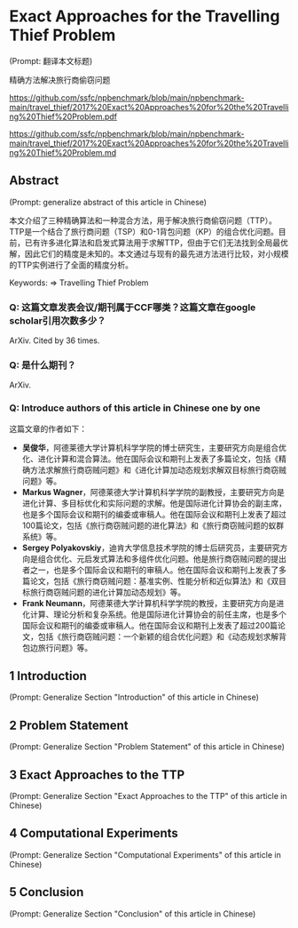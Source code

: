 # Exact Approaches for the Travelling Thief Problem

(Prompt: 翻译本文标题)

精确方法解决旅行商偷窃问题

https://github.com/ssfc/npbenchmark/blob/main/npbenchmark-main/travel_thief/2017%20Exact%20Approaches%20for%20the%20Travelling%20Thief%20Problem.pdf

https://github.com/ssfc/npbenchmark/blob/main/npbenchmark-main/travel_thief/2017%20Exact%20Approaches%20for%20the%20Travelling%20Thief%20Problem.md

## Abstract

(Prompt: generalize abstract of this article in Chinese)

本文介绍了三种精确算法和一种混合方法，用于解决旅行商偷窃问题（TTP）。TTP是一个结合了旅行商问题（TSP）和0-1背包问题（KP）的组合优化问题。目前，已有许多进化算法和启发式算法用于求解TTP，但由于它们无法找到全局最优解，因此它们的精度是未知的。本文通过与现有的最先进方法进行比较，对小规模的TTP实例进行了全面的精度分析。

Keywords:  => Travelling Thief Problem

### Q: 这篇文章发表会议/期刊属于CCF哪类？这篇文章在google scholar引用次数多少？

ArXiv. Cited by 36 times. 

### Q: 是什么期刊？

ArXiv. 

### Q: Introduce authors of this article in Chinese one by one

这篇文章的作者如下：

- **吴俊华**，阿德莱德大学计算机科学学院的博士研究生，主要研究方向是组合优化、进化计算和混合算法。他在国际会议和期刊上发表了多篇论文，包括《精确方法求解旅行商窃贼问题》和《进化计算加动态规划求解双目标旅行商窃贼问题》等。
- **Markus Wagner**，阿德莱德大学计算机科学学院的副教授，主要研究方向是进化计算、多目标优化和实际问题的求解。他是国际进化计算协会的副主席，也是多个国际会议和期刊的编委或审稿人。他在国际会议和期刊上发表了超过100篇论文，包括《旅行商窃贼问题的进化算法》和《旅行商窃贼问题的蚁群系统》等。
- **Sergey Polyakovskiy**，迪肯大学信息技术学院的博士后研究员，主要研究方向是组合优化、元启发式算法和多组件优化问题。他是旅行商窃贼问题的提出者之一，也是多个国际会议和期刊的审稿人。他在国际会议和期刊上发表了多篇论文，包括《旅行商窃贼问题：基准实例、性能分析和近似算法》和《双目标旅行商窃贼问题的进化计算加动态规划》等。
- **Frank Neumann**，阿德莱德大学计算机科学学院的教授，主要研究方向是进化计算、理论分析和复杂系统。他是国际进化计算协会的前任主席，也是多个国际会议和期刊的编委或审稿人。他在国际会议和期刊上发表了超过200篇论文，包括《旅行商窃贼问题：一个新颖的组合优化问题》和《动态规划求解背包边旅行问题》等。

## 1 Introduction

(Prompt: Generalize Section "Introduction" of this article in Chinese)

## 2 Problem Statement

(Prompt: Generalize Section "Problem Statement" of this article in Chinese)

## 3 Exact Approaches to the TTP

(Prompt: Generalize Section "Exact Approaches to the TTP" of this article in Chinese)

## 4 Computational Experiments

(Prompt: Generalize Section "Computational Experiments" of this article in Chinese)

## 5 Conclusion

(Prompt: Generalize Section "Conclusion" of this article in Chinese)